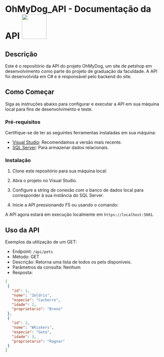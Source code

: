 # OhMyDog_API - Documentação da API <img src="https://github.com/velocirary/OhMyDog_API/assets/88410319/0fac442a-68ce-4b6b-9a42-d0b2da22925e" width="80">

## Descrição
Este é o repositório da API do projeto OhMyDog, um site de petshop em desenvolvimento como parte do projeto de graduação da faculdade. A API foi desenvolvida em C# e é responsável pelo backend do site.

## Como Começar
Siga as instruções abaixo para configurar e executar a API em sua máquina local para fins de desenvolvimento e teste.

### Pré-requisitos
Certifique-se de ter as seguintes ferramentas instaladas em sua máquina:
- [Visual Studio](https://visualstudio.microsoft.com/): Recomendamos a versão mais recente.
- [SQL Server](https://www.microsoft.com/en-us/sql-server/sql-server-downloads): Para armazenar dados relacionais.

### Instalação
1. Clone este repositório para sua máquina local:
   
3. Abra o projeto no Visual Studio.

4. Configure a string de conexão com o banco de dados local para corresponder à sua instância do SQL Server.

5. Inicie a API pressionando F5 ou usando o comando:

A API agora estará em execução localmente em `https://localhost:5001`.

## Uso da API
 Exemplos da utilização de um GET:

- Endpoint: `/api/pets`
- Método: GET
- Descrição: Retorna uma lista de todos os pets disponíveis.
- Parâmetros da consulta: Nenhum
- Resposta:
 ```json
[
  {
    "id": 1,
    "nome": "Zeldris",
    "especie": "Cachorro",
    "idade": 2,
    "proprietario": "Breno"
  },
  {
    "id": 2,
    "nome": "Whiskers",
    "especie": "Gato",
    "idade": 3,
    "proprietario": "Ragnar"
  }
]
 ```
